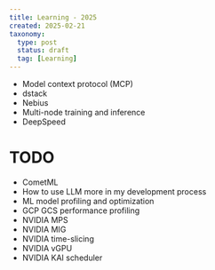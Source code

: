 ```yaml
---
title: Learning - 2025
created: 2025-02-21
taxonomy:
  type: post
  status: draft
  tag: [Learning]
---
```


* Model context protocol (MCP)
* dstack
* Nebius
* Multi-node training and inference
* DeepSpeed

# TODO
* CometML
* How to use LLM more in my development process
* ML model profiling and optimization
* GCP GCS performance profiling
* NVIDIA MPS
* NVIDIA MIG
* NVIDIA time-slicing
* NVIDIA vGPU
* NVIDIA KAI scheduler
